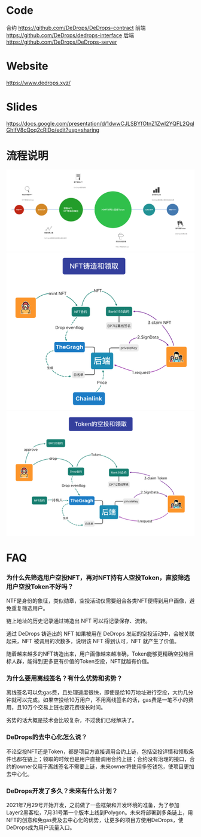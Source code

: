 # Code
合约 <https://github.com/DeDrops/DeDrops-contract>
前端 <https://github.com/DeDrops/dedrops-interface>
后端 <https://github.com/DeDrops/DeDrops-server>

# Website
https://www.dedrops.xyz/

# Slides
https://docs.google.com/presentation/d/1dwwCJLSBYfOtnZ1ZwI2YQFL2QqlGhIfV8cQoq2cRlDo/edit?usp=sharing

# 流程说明
<img src="./contract/XMind/截屏2021-07-31%2001.27.11.png">

<img src="./contract/XMind/截屏2021-07-31%2001.30.39.png">

<img src="./contract/XMind/截屏2021-07-31%2001.30.14.png">


# FAQ
### 为什么先筛选用户空投NFT，再对NFT持有人空投Token，直接筛选用户空投Token不好吗？
NTF是身份的象征，类似勋章，空投活动仅需要组合各类NFT便得到用户画像，避免重复筛选用户。

链上地址的历史记录通过铸造出 NFT 可以将记录保存、流转。

通过 DeDrops 铸造出的 NFT 如果被用在 DeDrops 发起的空投活动中，会被关联起来，NFT 被调用的次数多，说明该 NFT 得到认可，NFT 就产生了价值。

随着越来越多的NFT铸造出来，用户画像越来越准确，Token能够更精确空投给目标人群，能得到更多更有价值的Token空投，NFT就越有价值。


### 为什么要用离线签名？有什么优势和劣势？
离线签名可以免gas费，且处理速度很快，即使是给10万地址进行空投，大约几分钟就可以完成。如果空投给10万用户，不用离线签名的话，gas费是一笔不小的费用，且10万个交易上链也要花费很长时间。

劣势的话大概是技术会比较复杂，不过我们已经解决了。


### DeDrops的去中心化怎么说？
不论空投NFT还是Token，都是项目方直接调用合约上链，包括空投详情和领取条件也都在链上；领取的时候也是用户直接调用合约上链；合约没有治理的接口，合约的owner仅用于离线签名不需要上链，未来owner将使用多签钱包，使项目更加去中心化。

### DeDrops开发了多久？未来有什么计划？
2021年7月29号开始开发，之前做了一些框架和开发环境的准备，为了参加Layer2黑客松，7月31号第一个版本上线到Polygon。未来将部署到多条链上，用NFT的创意和免gas费及去中心化的优势，让更多的项目方使用DeDrops，使DeDrops成为用户流量入口。

